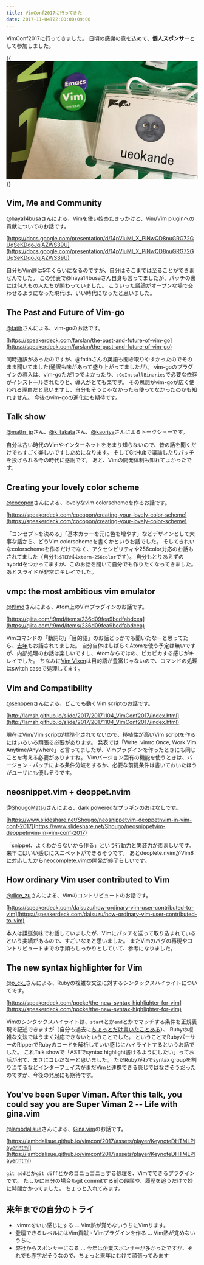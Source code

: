 ```yaml
---
title: VimConf2017に行ってきた
date: 2017-11-04T22:00:00+09:00
---
```


VimConf2017に行ってきました。
日頃の感謝の意を込めて、**個人スポンサー**として参加しました。

{{<img src="vimconf2017.jpg" alt="VimConf2017">}}

## Vim, Me and Community

[@haya14busa](https://twitter.com/haya14busa)さんによる、Vimを使い始めたきっかけと、Vim/Vim pluginへの貢献についてのお話です。

[https://docs.google.com/presentation/d/14pViuMI_X_PiNwQD8nuGRG72GUqSeKDqoJqjAZWS39U](https://docs.google.com/presentation/d/14pViuMI_X_PiNwQD8nuGRG72GUqSeKDqoJqjAZWS39U)

自分もVim歴は5年くらいになるのですが、自分はそこまでは至ることができませんでした。
この発表で@haya14busaさん自身も言ってましたが、パッチの裏には何人もの人たちが関わっていました。
こういった議論がオープンな場で交わせるようになった現代は、いい時代になったと思いました。


## The Past and Future of Vim-go

[@fatih](https://twitter.com/fatih)さんによる、vim-goのお話です。

[https://speakerdeck.com/farslan/the-past-and-future-of-vim-go](https://speakerdeck.com/farslan/the-past-and-future-of-vim-go)

同時通訳があったのですが、@fatihさんの英語も聞き取りやすかったのでそのまま聞いてました(通訳も味があって盛り上がってましたが)。
vim-goのプラグインの導入は、vim-goただ1つでよかったり、`:GoInstallBinaries`で必要な依存がインストールされたりと、導入がとても楽です。
その思想がvim-goが広く使われる理由だと思いますし、自分もそうじゃなかったら使ってなかったのかも知れません。
今後のvim-goの進化にも期待です。

## Talk show

[@mattn_jp](https://twitter.com/mattn_jp)さん、[@k_takata](https://twitter.com/k_takata)さん、[@kaoriya](https://twitter.com/kaoriya)さんによるトークショーです。

自分は古い時代のVimやインターネットをあまり知らないので、昔の話を聞くだけでもすごく楽しいですしためになります。
そしてGitHubで議論したりパッチを投げられる今の時代に感謝です。
あと、Vimの開発体制も知れてよかったです。

## Creating your lovely color scheme

[@cocopon](https://twitter.com/cocopon)さんによる、lovelyなvim colorschemeを作るお話です。

[https://speakerdeck.com/cocopon/creating-your-lovely-color-scheme](https://speakerdeck.com/cocopon/creating-your-lovely-color-scheme)

「コンセプトを決める」「基本カラーを元に色を増やす」などデザインとして大事な話から、どうVim colorschemeを書くかというお話でした。
そしてきれいなcolorschemeを作るだけでなく、アクセシビリティや256color対応のお話もされてました（自分も`$TERM`は`xterm-256color`です）。
自分もとりあえずのhybridをつかってますが、このお話を聞いて自分でも作りたくなってきました。
あとスライドが非常にキレイでした。


## vmp: the most ambitious vim emulator

[@t9md](https://twitter.com/t9md)さんによる、Atom上のVimプラグインのお話です。

[https://qiita.com/t9md/items/236d09fea9bcdfabdcea](https://qiita.com/t9md/items/236d09fea9bcdfabdcea)

Vimコマンドの「動詞句」「目的語」のお話どっかでも聞いたなーと思ってたら、[去年](https://qiita.com/t9md/items/0bc7eaff726d099943eb)もお話されてました。
自分自体はしばらくAtomを使う予定は無いですが、内部処理のお話は楽しいですし、Atomならではの、ピカピカする感じがキレイでした。
ちなみに[Vim Vixen](https://github.com/ueokande/vim-vixen)は目的語が豊富じゃないので、コマンドの処理はswitch caseで処理してます。

## Vim and Compatibility

[@senopen](https://twitter.com/senopen)さんによる、どこでも動くVim scriptのお話です。

[http://lamsh.github.io/slide/2017/20171104_VimConf2017/index.html](http://lamsh.github.io/slide/2017/20171104_VimConf2017/index.html)

現在はVim/Vim scriptが標準化されてないので、移植性が高いVim scriptを作るにはいろいろ頑張る必要があります。
発表では「Write .vimrc Once, Work Vim Anytime/Anywhere」と言ってましたが、Vimプラグインを作ったときにも同じことを考える必要がありますね。
Vimバージョン固有の機能を使うときは、バージョン・パッチによる条件分岐をするか、必要な前提条件は書いておいたほうがユーザにも優しそうです。

## neosnippet.vim + deoppet.nvim

[@ShougoMatsu](https://twitter.com/ShougoMatsu)さんによる、dark poweredなプラギンのおはなしです。

[https://www.slideshare.net/Shougo/neosnippetvim-deoppetnvim-in-vim-conf-2017](https://www.slideshare.net/Shougo/neosnippetvim-deoppetnvim-in-vim-conf-2017)

「snippet、よくわからないから作る」という行動力と実装力が羨ましいです。
来年にはいい感じにスニペットができるそうです。
あとdeoplete.nvimがVim8に対応したからneocomplete.vimの開発が終了らしいです。

## How ordinary Vim user contributed to Vim

[@dice_zu](https://twitter.com/dice_zu)さんによる、Vimのコントリビュートのお話です。

[https://speakerdeck.com/daisuzu/how-ordinary-vim-user-contributed-to-vim](https://speakerdeck.com/daisuzu/how-ordinary-vim-user-contributed-to-vim)


本人は謙遜気味でお話していましたが、Vimにパッチを送って取り込まれているという実績があるので、すごいなぁと思いました。
またVimのバグの再現やコントリビュートまでの手順もしっかりとしていて、参考になりました。

## The new syntax highlighter for Vim

[@p_ck_](https://twitter.com/p_ck_)さんによる、Rubyの複雑な文法に対するシンタックスハイライトについてです。

[https://speakerdeck.com/pocke/the-new-syntax-highlighter-for-vim](https://speakerdeck.com/pocke/the-new-syntax-highlighter-for-vim)

Vimのシンタックスハイライトは、`start`とか`end`とかでマッチする条件を正規表現で記述できますが（自分も過去に[ちょっとだけ書いたことある](https://github.com/ueokande/balsa-vim/blob/master/syntax/balsa.vim)）、
Rubyの複雑な文法ではうまく対応できないということでした。
ということでRubyパーサーのRipperでRubyのコードを解析していい感じにハイライトするというお話でした。
これTalk showで「ASTでsyntax highlight書けるようにしたい」ってお話が出て、まさにコレだなーと思いました。
ただRubyがわでsyntax groupを割り当てるなどインターフェイスがまだVimと連携できる感じではなさそうだったのですが、今後の発展にも期待です。

## You've been Super Viman. After this talk, you could say you are Super Viman 2 -- Life with gina.vim

[@lambdalisue](https://twitter.com/lambdalisue)さんによる、[Gina.vim](https://github.com/lambdalisue/gina.vim)のお話です。

[https://lambdalisue.github.io/vimconf2017/assets/player/KeynoteDHTMLPlayer.html](https://lambdalisue.github.io/vimconf2017/assets/player/KeynoteDHTMLPlayer.html)

`git add`とか`git diff`とかのゴニョゴニョする処理を、Vimでできるプラグインです。
たしかに自分の場合もgit commitする前の段階や、履歴を追うだけで妙に時間かかってました。
ちょっと入れてみます。

## 来年までの自分のトライ

- .vimrcをいい感じにする ... Vim熱が覚めないうちにVimります。
- 登壇できるレベルにはVim貢献・Vimプラグインを作る ... Vim熱が覚めないうちに
- 弊社からスポンサーになる ... 今年は企業スポンサーが多かったですが、それでも赤字だそうなので、ちょっと来年にむけて頑張ってみます

